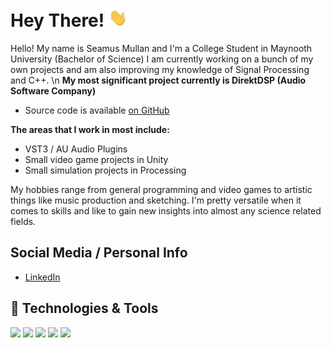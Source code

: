 <!-- [![Header](https://raw.githubusercontent.com/SeamusMullan/SeamusMullan/master/readme_header.png "Header")](https://) -->

# Hey There! <img src="https://github.com/SeamusMullan/SeamusMullan/blob/main/wave.gif?raw=true" width="30px">

Hello! My name is Seamus Mullan and I'm a College Student in Maynooth University (Bachelor of Science)
I am currently working on a bunch of my own projects and am also improving my knowledge of Signal Processing and C++. \n
**My most significant project currently is DirektDSP (Audio Software Company)**
  - Source code is available [on GitHub](https://github.com/direktdsp)

**The areas that I work in most include:**
  - VST3 / AU Audio Plugins
  - Small video game projects in Unity
  - Small simulation projects in Processing

My hobbies range from general programming and video games to artistic things like music production and sketching. I'm pretty versatile when it comes to skills and like to gain new insights into almost any science related fields.

## Social Media / Personal Info
- [LinkedIn](https://www.linkedin.com/in/seamusmullan/)
## 🔧 Technologies & Tools
![](https://img.shields.io/badge/Language-Python-informational?style=for-the-badge&color=2bbc8a)
![](https://img.shields.io/badge/Language-C++-informational?style=for-the-badge&color=2bbc8a)
![](https://img.shields.io/badge/Language-Java-informational?style=for-the-badge&color=2bbc8a)
![](https://img.shields.io/badge/DAW-Ableton-ffffff?style=for-the-badge)
![](https://img.shields.io/badge/DAW-FL_Studio-ffffff?style=for-the-badge)
